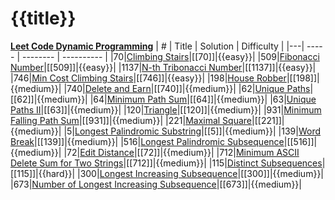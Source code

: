 # {{title}}

**[Leet Code Dynamic Programming](https://leetcode.com/studyplan/dynamic-programming/)**
| # | Title | Solution | Difficulty |
|---| ----- | -------- | ---------- |
|70|[Climbing Stairs](https://leetcode.com/problems/climbing-stairs/?envType=study-plan-v2&envId=dynamic-programming)|[[70]]|{{easy}}|
|509|[Fibonacci Number](https://leetcode.com/problems/fibonacci-number/?envType=study-plan-v2&envId=dynamic-programming)|[[509]]|{{easy}}|
|1137|[N-th Tribonacci Number](https://leetcode.com/problems/n-th-tribonacci-number/?envType=study-plan-v2&envId=dynamic-programming)|[[1137]]|{{easy}}|
|746|[Min Cost Climbing Stairs](https://leetcode.com/problems/min-cost-climbing-stairs/?envType=study-plan-v2&envId=dynamic-programming)|[[746]]|{{easy}}|
|198|[House Robber](https://leetcode.com/problems/house-robber/?envType=study-plan-v2&envId=dynamic-programming)|[[198]]|{{medium}}|
|740|[Delete and Earn](https://leetcode.com/problems/delete-and-earn/?envType=study-plan-v2&envId=dynamic-programming)|[[740]]|{{medium}}|
|62|[Unique Paths](https://leetcode.com/problems/unique-paths/?envType=study-plan-v2&envId=dynamic-programming)|[[62]]|{{medium}}|
|64|[Minimum Path Sum](https://leetcode.com/problems/minimum-path-sum/?envType=study-plan-v2&envId=dynamic-programming)|[[64]]|{{medium}}|
|63|[Unique Paths II](https://leetcode.com/problems/unique-paths-ii/?envType=study-plan-v2&envId=dynamic-programming)|[[63]]|{{medium}}|
|120|[Triangle](https://leetcode.com/problems/triangle/?envType=study-plan-v2&envId=dynamic-programming)|[[120]]|{{medium}}|
|931|[Minimum Falling Path Sum](https://leetcode.com/problems/minimum-falling-path-sum/?envType=study-plan-v2&envId=dynamic-programming)|[[931]]|{{medium}}|
|221|[Maximal Square](https://leetcode.com/problems/maximal-square/?envType=study-plan-v2&envId=dynamic-programming)|[[221]]|{{medium}}|
|5|[Longest Palindromic Substring](https://leetcode.com/problems/longest-palindromic-substring/?envType=study-plan-v2&envId=dynamic-programming)|[[5]]|{{medium}}|
|139|[Word Break](https://leetcode.com/problems/word-break/?envType=study-plan-v2&envId=dynamic-programming)|[[139]]|{{medium}}|
|516|[Longest Palindromic Subsequence](https://leetcode.com/problems/longest-palindromic-subsequence/description/?envType=study-plan-v2&envId=dynamic-programming)|[[516]]|{{medium}}|
|72|[Edit Distance](https://leetcode.com/problems/edit-distance/?envType=study-plan-v2&envId=dynamic-programming)|[[72]]|{{medium}}|
|712|[Minimum ASCII Delete Sum for Two Strings](https://leetcode.com/problems/minimum-ascii-delete-sum-for-two-strings/?envType=study-plan-v2&envId=dynamic-programming)|[[712]]|{{medium}}|
|115|[Distinct Subsequences](https://leetcode.com/problems/distinct-subsequences/?envType=study-plan-v2&envId=dynamic-programming)|[[115]]|{{hard}}|
|300|[Longest Increasing Subsequence](https://leetcode.com/problems/longest-increasing-subsequence/?envType=study-plan-v2&envId=dynamic-programming)|[[300]]|{{medium}}|
|673|[Number of Longest Increasing Subsequence](https://leetcode.com/problems/number-of-longest-increasing-subsequence/?envType=study-plan-v2&envId=dynamic-programming)|[[673]]|{{medium}}|

